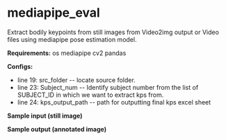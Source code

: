 # mediapipe_eval
Extract bodily keypoints from still images from Video2img output or Video files using mediapipe pose estimation model.

**Requirements:**
os
mediapipe
cv2
pandas


**Configs:**
- line 19: src_folder -- locate source folder.
- line 23: Subject_num -- Identify subject number from the list of SUBJECT_ID in which we want to extract kps from.
- line 24: kps_output_path -- path for outputting final kps excel sheet 


**Sample input (still image)**



**Sample output (annotated image)**
